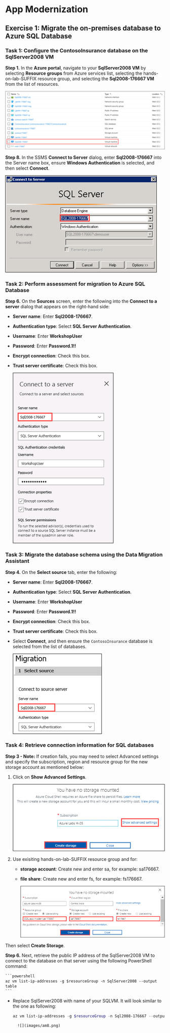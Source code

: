 # App Modernization

## Exercise 1: Migrate the on-premises database to Azure SQL Database

### Task 1: Configure the ContosoInsurance database on the SqlServer2008 VM

**Step 1.** In the **Azure portal**, navigate to your **SqlServer2008 VM** by selecting **Resource groups** from Azure services list, selecting the hands-on-lab-SUFFIX resource group, and selecting the **Sql2008-176667 VM** from the list of resources.

   ![](images/am1.png)

**Step 8.** In the SSMS **Connect to Server** dialog, enter **Sql2008-176667** into the Server name box, ensure **Windows Authentication** is selected, and then select **Connect**.

   ![](images/am2.png)

### Task 2: Perform assessment for migration to Azure SQL Database

**Step 6.** On the **Sources** screen, enter the following into the **Connect to a server** dialog that appears on the right-hand side:

   - **Server name**: Enter **Sql2008-176667**.
   - **Authentication type**: Select **SQL Server Authentication**.
   - **Username**: Enter **WorkshopUser**
   - **Password**: Enter **Password.1!!**
   - **Encrypt connection**: Check this box.
   - **Trust server certificate**: Check this box.
   
      ![](images/am3.png)
 
 ### Task 3: Migrate the database schema using the Data Migration Assistant
 
 **Step 4.** On the **Select source** tab, enter the following:

   - **Server name**: Enter **Sql2008-176667**.
   - **Authentication type**: Select **SQL Server Authentication**.
   - **Username**: Enter **WorkshopUser**
   - **Password**: Enter **Password.1!!**
   - **Encrypt connection**: Check this box.
   - **Trust server certificate**: Check this box.
   - Select **Connect**, and then ensure the `ContosoInsurance` database is selected from the list of databases.

      ![](images/am5.png)

### Task 4: Retrieve connection information for SQL databases

**Step 3 - Note:** If creation fails, you may need to select Advanced settings and specify the subscription, region and resource group for the new storage account as mentioned below:
1. Click on **Show Advanced Settings**.

      ![](images/am6.png)
      
2. Use exisiting hands-on-lab-SUFFIX resource group and for:
   - **storage account**: Create new and enter sa<deploymentid>, for example: sa176667.
   - **file share**: Create new and enter fs<deploymentid>, for example: fs176667.
      
     ![](images/am7.png)
     
 Then select **Create Storage**.
 
**Step 6.** Next, retrieve the public IP address of the SqlServer2008 VM to connect to the database on that server using the following PowerShell command:

    ```powershell
    az vm list-ip-addresses -g $resourceGroup -n SqlServer2008 --output table
    ```
- Replace SqlServer2008 with name of your SQLVM. It will look similar to the one as following:

    ```powershell
    az vm list-ip-addresses -g $resourceGroup -n Sql2008-176667 --output table
    ```
    
        ![](images/am8.png) 

